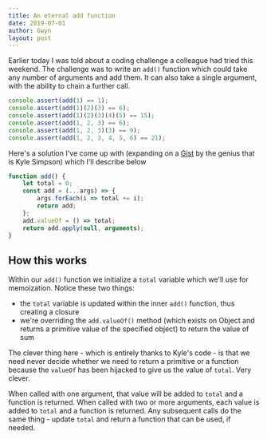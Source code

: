 ```yaml
---
title: An eternal add function
date: 2019-07-01
author: Gwyn
layout: post
---
```


Earlier today I was told about a coding challenge a colleague had tried this weekend. The challenge was to write an `add()` function
which could take any number of arguments and add them. It can also take a single argument, with the ability to chain a further call.

```javascript
console.assert(add(1) == 1);
console.assert(add(1)(2)(3) == 6);
console.assert(add(1)(2)(3)(4)(5) == 15);
console.assert(add(1, 2, 3) == 6);
console.assert(add(1, 2, 3)(3) == 9);
console.assert(add(1, 2, 3, 4, 5, 6) == 21);
```

Here's a solution I've come up with (expanding on a [Gist](https://gist.github.com/getify/fa0c953ceae448177caf#file-add-js) by the genius that is Kyle Simpson) which I'll describe below

```javascript
function add() {  
    let total = 0;
    const add = (...args) => {
        args.forEach(i => total += i);
        return add;
    };
    add.valueOf = () => total;
    return add.apply(null, arguments);
}

```

## How this works

Within our `add()` function we initialize a `total` variable which we'll use for memoization. Notice these two things: 
 
- the `total` variable is updated within the inner `add()` function, thus creating a closure
- we're overriding the `add.valueOf()` method (which exists on Object and returns a primitive value of the specified object) to return the value of sum 

The clever thing here - which is entirely thanks to Kyle's code - is that we need never decide whether we need to return a primitive or a function because the `valueOf` has been hijacked to give us the value of `total`. Very clever. 

When called with one argument, that value will be added to `total` and a function is returned. When called with two or more arguments, each value is added to `total` and a function is returned. Any subsequent calls do the same thing - update `total` and return a function that can be used, if needed. 